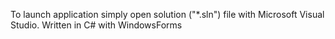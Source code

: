To launch application simply open solution ("*.sln") file with Microsoft Visual Studio.
Written in C# with WindowsForms
